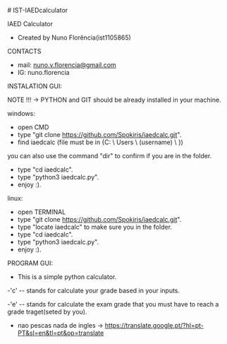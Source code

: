 \# IST-IAEDcalculator

IAED Calculator
- Created by Nuno Florência(ist1105865)

CONTACTS

- mail: nuno.v.florencia@gmail.com
- IG: nuno.florencia



INSTALATION  GUI:

NOTE !!! -> PYTHON and GIT should be already installed in your machine.


windows:

- open CMD
- type "git clone https://github.com/Spokiris/iaedcalc.git".
- find iaedcalc (file must be in {C: \ Users \ (username) \ })

you can also use the command "dir" to confirm if you are in the folder.

- type "cd iaedcalc".
- type "python3 iaedcalc.py".
- enjoy :).


linux:

- open TERMINAL
- type "git clone https://github.com/Spokiris/iaedcalc.git".
- type "locate iaedcalc" to make sure you in the folder.
- type "cd iaedcalc".
- type "python3 iaedcalc.py".
- enjoy :).



PROGRAM GUI:

- This is a simple python calculator.

-'c' -- stands for calculate your grade based in your inputs.

-'e' -- stands for calculate the exam grade that you must have to reach a grade traget(seted by you).



- nao pescas nada de ingles -> https://translate.google.pt/?hl=pt-PT&sl=en&tl=pt&op=translate












